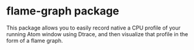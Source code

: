 # flame-graph package

This package allows you to easily record native a CPU profile of your running Atom window using Dtrace, and then visualize that profile in the form of a flame graph.

